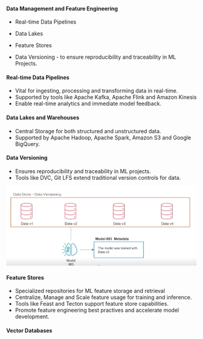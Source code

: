 #### Data Management and Feature Engineering 

- Real-time Data Pipelines 
- Data Lakes 
- Feature Stores 

- Data Versioning - to ensure reproducibility and traceability in ML Projects. 

#### Real-time Data Pipelines 

- Vital for ingesting, processing and transforming data in real-time. 
- Supported by tools like Apache Kafka, Apache Flink and Amazon Kinesis 
- Enable real-time analytics and immediate model feedback. 

#### Data Lakes and Warehouses 
- Central Storage for both structured and unstructured data. 
- Supported by Apache Hadoop, Apache Spark, Amazon S3 and Google BigQuery. 

#### Data Versioning 
- Ensures reproducibility and traceability in ML projects. 
- Tools like DVC, Git LFS extend traditional version controls for data. 

![alt text](dataversioning.png)


#### Feature Stores 
- Specialized repositories for ML feature storage and retrieval 
- Centralize, Manage and Scale feature usage for training and inference. 
- Tools like Feast and Tecton support feature store capabilities. 
- Promote feature engineering best practives and accelerate model development. 

#### Vector Databases 



